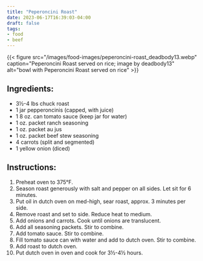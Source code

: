 ```yaml
---
title: "Peperoncini Roast"
date: 2023-06-17T16:39:03-04:00
draft: false
tags:
- food
- beef
---
```


{{< figure src="/images/food-images/peperoncini-roast_deadbody13.webp" caption="Peperoncini Roast served on rice; image by deadbody13" alt="bowl with Peperoncini Roast served on rice" >}}

## Ingredients:

- 3&frac12;-4 lbs chuck roast
- 1 jar pepperoncinis (capped, with juice)
- 1 8 oz. can tomato sauce (keep jar for water)
- 1 oz. packet ranch seasoning
- 1 oz. packet au jus
- 1 oz. packet beef stew seasoning
- 4 carrots (split and segmented)
- 1 yellow onion (diced)

## Instructions:

1. Preheat oven to 375&deg;F.
2. Season roast generously with salt and pepper on all sides. Let sit for 6 minutes.
3. Put oil in dutch oven on med-high, sear roast, approx. 3 minutes per side.
4. Remove roast and set to side. Reduce heat to medium.
5. Add onions and carrots. Cook until onions are translucent.
6. Add all seasoning packets. Stir to combine.
7. Add tomato sauce. Stir to combine.
8. Fill tomato sauce can with water and add to dutch oven. Stir to combine.
9. Add roast to dutch oven.
10. Put dutch oven in oven and cook for 3&frac12;-4&frac12; hours.
